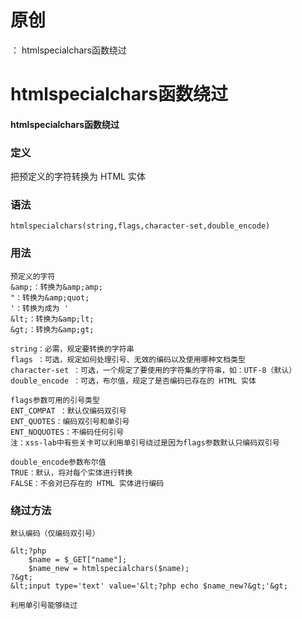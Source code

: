 # 原创
：  htmlspecialchars函数绕过

# htmlspecialchars函数绕过

#### htmlspecialchars函数绕过

### 定义

> 
把预定义的字符转换为 HTML 实体


### 语法

```
htmlspecialchars(string,flags,character-set,double_encode)

```

### 用法

```
预定义的字符
&amp;：转换为&amp;amp;
"：转换为&amp;quot;
'：转换为成为 '
&lt;：转换为&amp;lt;
&gt;：转换为&amp;gt;

string：必需，规定要转换的字符串
flags ：可选，规定如何处理引号、无效的编码以及使用哪种文档类型
character-set ：可选，一个规定了要使用的字符集的字符串，如：UTF-8（默认）
double_encode ：可选，布尔值，规定了是否编码已存在的 HTML 实体

flags参数可用的引号类型
ENT_COMPAT ：默认仅编码双引号
ENT_QUOTES：编码双引号和单引号
ENT_NOQUOTES：不编码任何引号
注：xss-lab中有些关卡可以利用单引号绕过是因为flags参数默认只编码双引号

double_encode参数布尔值
TRUE：默认，将对每个实体进行转换
FALSE：不会对已存在的 HTML 实体进行编码

```

### 绕过方法

```
默认编码（仅编码双引号）

&lt;?php 
	$name = $_GET["name"];
	$name_new = htmlspecialchars($name);
?&gt;
&lt;input type='text' value='&lt;?php echo $name_new?&gt;'&gt;

利用单引号能够绕过

```
